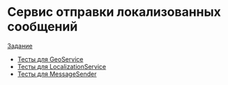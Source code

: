 # Сервис отправки локализованных сообщений

[Задание](https://github.com/netology-code/jd-homeworks/blob/master/mocks/task1/README.md)

- [Тесты для GeoService](https://github.com/NataliaKubiak/geo-service/blob/main/src/test/java/ru/netology/geo/GeoServiceImplTest.java)
- [Тесты для LocalizationService](https://github.com/NataliaKubiak/geo-service/blob/main/src/test/java/ru/netology/i18n/LocalizationServiceImplTest.java)
- [Тесты для MessageSender](https://github.com/NataliaKubiak/geo-service/blob/main/src/test/java/ru/netology/sender/MessageSenderImplTest.java)
